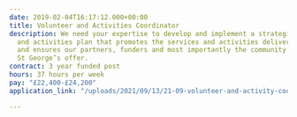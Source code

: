 ```yaml
---
date: 2019-02-04T16:17:12.000+00:00
title: Volunteer and Activities Coordinator
description: We need your expertise to develop and implement a strategic volunteer
  and activities plan that promotes the services and activities delivered by St George’s
  and ensures our partners, funders and most importantly the community are aware of
  St George’s offer.
contract: 3 year funded post
hours: 37 hours per week
pay: "£22,400-£24,200"
application_link: "/uploads/2021/09/13/21-09-volunteer-and-activity-coordinator-job-information-sheet.docx"

---
```

